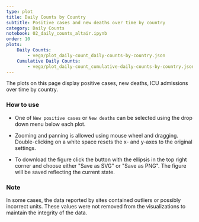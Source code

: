 ```yaml
---
type: plot
title: Daily Counts by Country
subtitle: Positive cases and new deaths over time by country
category: Daily Counts
notebook: 02_daily_counts_altair.ipynb
order: 10
plots:
    Daily Counts:
        - vega/plot_daily-count_daily-counts-by-country.json
    Cumulative Daily Counts:
        - vega/plot_daily-count_cumulative-daily-counts-by-country.json
---
```


The plots on this page display positive cases, new deaths, ICU admissions over time by country.

### How to use

- One of `New positive cases` or `New deaths` can be selected using the drop down menu below each plot.

- Zooming and panning is allowed using mouse wheel and dragging. Double-clicking on a white space resets the x- and y-axes to the original settings.

- To download the figure click the button with the ellipsis in the top right corner and choose either "Save as SVG" or "Save as PNG". The figure will be saved reflecting the current state.

### Note

In some cases, the data reported by sites contained outliers or possibly incorrect units. These values were not removed from the visualizations to maintain the integrity of the data.